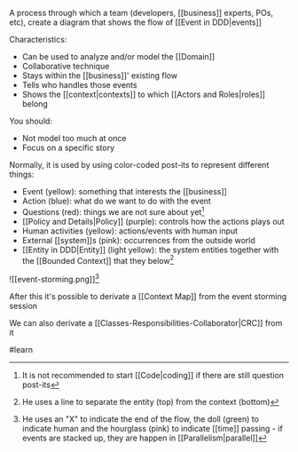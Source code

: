 A process through which a team (developers, [[business]] experts, POs, etc), create a diagram that shows the flow of [[Event in DDD|events]]

Characteristics:

- Can be used to analyze and/or model the [[Domain]]
- Collaborative technique
- Stays within the [[business]]' existing flow
- Tells who handles those events
- Shows the [[context|contexts]] to which [[Actors and Roles|roles]] belong

You should:

- Not model too much at once
- Focus on a specific story

Normally, it is used by using color-coded post-its to represent different things:

- Event (yellow): something that interests the [[business]]
- Action (blue): what do we want to do with the event
- Questions (red): things we are not sure about yet[^1]
- [[Policy and Details|Policy]] (purple): controls how the actions plays out
- Human activities (yellow): actions/events with human input
- External [[system]]s (pink): occurrences from the outside world
- [[Entity in DDD|Entity]] (light yellow): the system entities together with the [[Bounded Context]] that they below[^3]

![[event-storming.png]][^2]

After this it's possible to derivate a [[Context Map]] from the event storming session

We can also derivate a [[Classes-Responsibilities-Collaborator|CRC]] from it

#learn

[^1]: It is not recommended to start [[Code|coding]] if there are still question post-its
[^2]: He uses an "X" to indicate the end of the flow, the doll (green) to indicate human and the hourglass (pink) to indicate [[time]] passing - if events are stacked up, they are happen in [[Parallelism|parallel]]
[^3]: He uses a line to separate the entity (top) from the context (bottom)
